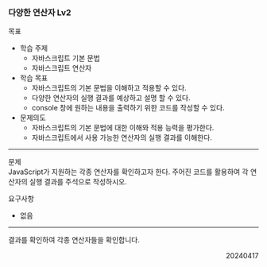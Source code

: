 ### 다양한 연산자 Lv2
목표  
- 학습 주제
  - 자바스크립트 기본 문법
  - 자바스크립트 연산자
- 학습 목표
  - 자바스크립트의 기본 문법을 이해하고 적용할 수 있다.
  - 다양한 연산자의 실행 결과를 예상하고 설명 할 수 있다.
  - console 창에 원하는 내용을 출력하기 위한 코드를 작성할 수 있다.
- 문제의도
  - 자바스크립트의 기본 문법에 대한 이해와 적용 능력을 평가한다.
  - 자바스크립트에서 사용 가능한 연산자의 실행 결과를 이해한다.
---
문제  
JavaScript가 지원하는 각종 연산자를 확인하고자 한다. 주어진 코드를 활용하여 각 연산자의 실행 결과를 주석으로 작성하시오.  

요구사항
- 없음
---
결과를 확인하여 각종 연산자들을 확인합니다.
<div style="text-align: right">20240417</div>